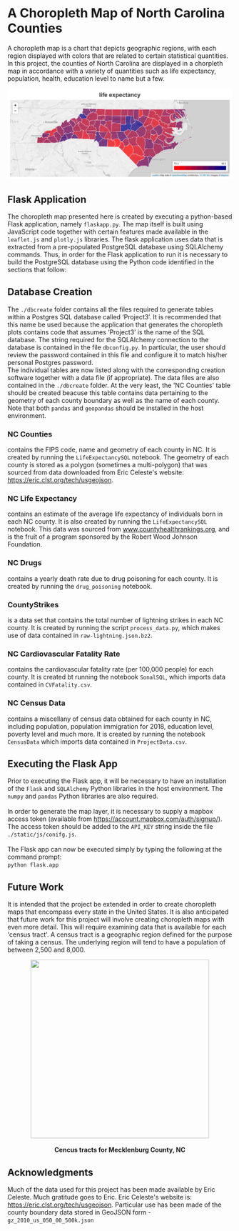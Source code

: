 # A Choropleth Map of North Carolina Counties

A choropleth map is a chart that depicts geographic regions, with each region displayed with colors that are related to certain statistical quantities. In this project, the counties of North Carolina are displayed in a chorpleth map in accordance with a variety of quantities such as life expectancy, population, health, education level to name but a few.
<p align="center">
    <img src="life.png" width="800">  
</p>


## Flask Application ##

The choropleth map presented here is created by executing a python-based Flask application, namely ```flaskapp.py```. The map itself is built using JavaScript code together with certain features made available in the ```leaflet.js``` and ```plotly.js``` libraries. The flask application uses data that is extracted from a pre-populated PostgreSQL database using SQLAlchemy commands. Thus, in order for the Flask application to run it is necessary to build the PostgreSQL database using the Python code identified in the sections that follow:

## Database Creation ##
The ```./dbcreate``` folder contains all the files required to generate tables within a Postgres SQL database called ‘Project3’. 
It is recommended that this name be used because the application that generates the choropleth plots contains code that assumes ‘Project3’ is the name of the SQL database. 
The string required for the SQLAlchemy connection to the database is contained in the file ```dbconfig.py```. 
In particular, the user should review the password contained in this file and configure it to match his/her personal Postgres password.
<br>
The individual tables are now listed along with the corresponding creation software together with a data file (if appropriate). The data files are also contained in the ```./dbcreate``` folder. At the very least, the 'NC Counties' table should be created beacuse this table contains data pertaining to the geometry of each county boundary as well as the name of each county.
Note that both ```pandas``` and ```geopandas``` should be installed in the host environment.

### NC Counties ###
contains the FIPS code, name and geometry of each county in NC. It is created by running the ```LifeExpectancySQL``` notebook. The geometry of each county is stored as a polygon (sometimes a multi-polygon) that was sourced from data downloaded from Eric Celeste's website: https://eric.clst.org/tech/usgeojson.

### NC Life Expectancy ###
contains an estimate of the average life expectancy of individuals born in each NC county. It is also created by running the ```LifeExpectancySQL``` notebook. This data was sourced from www.countyhealthrankings.org, and is the fruit of a program sponsored by the Robert Wood Johnson Foundation.

### NC Drugs ###
contains a yearly death rate due to drug poisoning for each county. It is created by running the ```drug_poisoning``` notebook.

### CountyStrikes ###
is a data set that contains the total number of lightning strikes in each NC county. It is created by running the script ```process_data.py```, which makes use of data contained in ```raw-lightning.json.bz2```.

### NC Cardiovascular Fatality Rate ###
contains the cardiovascular fatality rate (per 100,000 people) for each county. It is created bt running the notebook ```SonalSQL```, which imports data contained in ```CVFatality.csv```.

### NC Census Data ###
contains a miscellany of census data obtained for each county in NC, including population, population immigration for 2018, education level, poverty level and much more. It is created by running the notebook ```CensusData``` which imports data contained in ```ProjectData.csv```.

## Executing the Flask App ##

Prior to executing the Flask app, it will be necessary to have an installation of the ```Flask``` and ```SQLAlchemy``` Python libraries in the host environment. The ```numpy``` and ```pandas``` Python libraries are also required. 
<br>
<br>
In order to generate the map layer, it is necessary to supply a mapbox access token (available from https://account.mapbox.com/auth/signup/). The access token should be added to the ```API_KEY``` string inside the file ```./static/js/conifg.js```.
<br>
<br>
The Flask app can now be executed simply by typing the following at the command prompt:
<br>
```python flask.app```
<br>


## Future Work ##

It is intended that the project be extended in order to create choropleth maps that encompass every state in the United States.
It is also anticipated that future work for this project will involve creating choropleth maps with even more detail. This will require examining data that is available for each 'census tract'.
A census tract is a geographic region defined for the purpose of taking a census. The underlying region will tend to have a population of between 2,500 and 8,000. 

<p align="center">
    <img src="https://raw.githubusercontent.com/JerryGreenough/Mecklenburg-County/master/mecktracts.png" width="400" height="400">  
</p>

<p align="center">
    <strong>Cencus tracts for Mecklenburg County, NC</strong>
</p>

## Acknowledgments ##

Much of the data used for this project has been made available by Eric Celeste. Much gratitude goes to Eric.
Eric Celeste's website is: https://eric.clst.org/tech/usgeojson. Particular use has been made of the county boundary data stored in GeoJSON form - ```gz_2010_us_050_00_500k.json```

